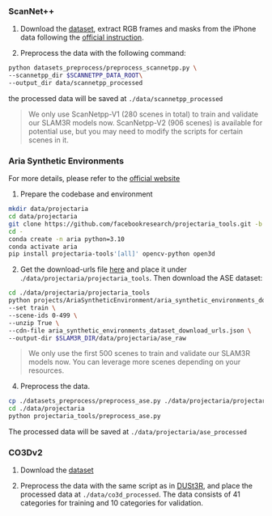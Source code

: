 ### ScanNet++

1. Download the [dataset](https://kaldir.vc.in.tum.de/scannetpp/), extract RGB frames and masks from the iPhone data following the [official instruction](https://github.com/scannetpp/scannetpp). 

2. Preprocess the data with the following command:

```bash
python datasets_preprocess/preprocess_scannetpp.py \
--scannetpp_dir $SCANNETPP_DATA_ROOT\
--output_dir data/scannetpp_processed
```

the processed data will be saved at `./data/scannetpp_processed`

> We only use ScanNetpp-V1 (280 scenes in total) to train and validate our SLAM3R models now. ScanNetpp-V2 (906 scenes) is available for potential use, but you may need to modify the scripts for certain scenes in it.

### Aria Synthetic Environments

For more details, please refer to the [official website](https://facebookresearch.github.io/projectaria_tools/docs/open_datasets/aria_synthetic_environments_dataset)

1. Prepare the codebase and environment
```bash
mkdir data/projectaria 
cd data/projectaria
git clone https://github.com/facebookresearch/projectaria_tools.git -b 1.5.7
cd -
conda create -n aria python=3.10
conda activate aria
pip install projectaria-tools'[all]' opencv-python open3d
```

2. Get the download-urls file [here](https://www.projectaria.com/datasets/ase/) and place it under .`/data/projectaria/projectaria_tools`. Then download the ASE dataset:
```bash
cd ./data/projectaria/projectaria_tools
python projects/AriaSyntheticEnvironment/aria_synthetic_environments_downloader.py \
--set train \
--scene-ids 0-499 \
--unzip True \
--cdn-file aria_synthetic_environments_dataset_download_urls.json \
--output-dir $SLAM3R_DIR/data/projectaria/ase_raw 
```

> We only use the first 500 scenes to train and validate our SLAM3R models now. You can leverage more scenes depending on your resources.

4. Preprocess the data.
```bash
cp ./datasets_preprocess/preprocess_ase.py ./data/projectaria/projectaria_tools/
cd ./data/projectaria
python projectaria_tools/preprocess_ase.py 
```
The processed data will be saved at `./data/projectaria/ase_processed`


### CO3Dv2
1. Download the [dataset](https://github.com/facebookresearch/co3d)

2. Preprocess the data with the same script as in [DUSt3R](https://github.com/naver/dust3r?tab=readme-ov-file), and place the processed data at `./data/co3d_processed`. The data consists of 41 categories for training and 10 categories for validation.

